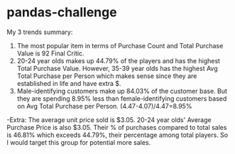 # pandas-challenge

My 3 trends summary: 

1. The most popular item in terms of Purchase Count and Total Purchase Value is 92 Final Critic. 
2. 20-24 year olds makes up 44.79% of the players and has the highest Total Purchase Value. However, 35-39 year olds has the highest Avg Total Purchase per Person which makes sense since they are established in life and have extra $. 
3. Male-identifying customers make up 84.03% of the customer base. But they are spending 8.95% less than female-identifying customers based on Avg Total Purchase per Person. (4.47-4.07)/4.47=8.95%

-Extra: The average unit price sold is $3.05. 20-24 year olds' Average Purchase Price is also $3.05. Their % of purchases compared to total sales is 46.81% which exceeds 44.79%, their percentage among total players. So I would target this group for potential more sales. 